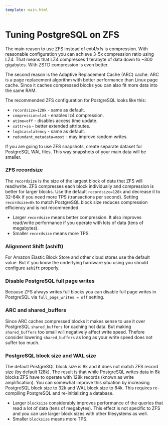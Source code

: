 ```yaml
---
template: main.html
---
```


# Tuning PostgreSQL on ZFS

The main reason to use ZFS instead of ext4/xfs is compression. With reasonable configuration you can
achieve 3-5x compression ratio using LZ4. That means that LZ4 compresses 1 terabyte of data down to
~300 gigabytes. With ZSTD compression is even better.

The second reason is the Adaptive Replacement Cache (ARC) cache. ARC is a page replacement algorithm
with better performance than Linux page cache. Since it caches compressed blocks you can also fit
more data into the same RAM.

The recommended ZFS configuration for PostgreSQL looks like this:

- `recordsize=128k` - same as default.
- `compression=lz4` - enables lz4 compression.
- `atime=off` - disables access time update.
- `xattr=sa` - better extended attributes.
- `logbias=latency` - same as default.
- `redundant_metadata=most` - may improve random writes.

If you are going to use ZFS snapshots, create separate dataset for PostgreSQL WAL files. This way
snapshots of your main data will be smaller.

### ZFS recordsize

The `recordsize` is the size of the largest block of data that ZFS will read/write. ZFS compresses
each block individually and compression is better for larger blocks. Use the default
`recordsize=128k` and decrease it to 32-64k if you need more TPS (transactions per second). Setting
`recordsize=8k` to match PostgreSQL block size reduces compression efficiency and is not
recommended.

- Larger `recordsize` means better compression. It also improves read/write performance if you
  operate with lots of data (tens of megabytes).
- Smaller `recordsize` means more TPS.

### Alignment Shift (ashift)

For Amazon Elastic Block Store and other cloud stores use the default value. But if you know the
underlying hardware you using you should configure `ashift` properly.

### Disable PostgreSQL full page writes

Because ZFS always writes full blocks you can disable full page writes in PostgreSQL via
`full_page_writes = off` setting.

### ARC and shared_buffers

Since ARC caches compressed blocks it makes sense to use it over PostgreSQL `shared_buffers` for
caching hot data. But making `shared_buffers` too small will negatively affect write speed. Thefore
consider lowering `shared_buffers` as long as your write speed does not suffer too much.

### PostgreSQL block size and WAL size

The default PostgreSQL block size is 8k and it does not match ZFS record size (by default 128k). The
result is that while PostgreSQL writes data in 8k blocks ZFS have to operate with 128k records
(known as write amplification). You can somewhat improve this situation by increasing PostgreSQL
block size to 32k and WAL block size to 64k. This requires re-compiling PostgreSQL and
re-initializing a database.

- Larger `blocksize` considerably improves performance of the queries that read a lot of data (tens
  of megabytes). This effect is not specific to ZFS and you can use larger block sizes with other
  filesystems as well.
- Smaller `blocksize` means more TPS.
